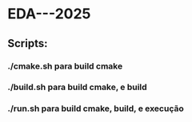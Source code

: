 # EDA---2025

## Scripts:

### ./cmake.sh para build cmake
### ./build.sh para build cmake, e build
### ./run.sh para build cmake, build, e execução
